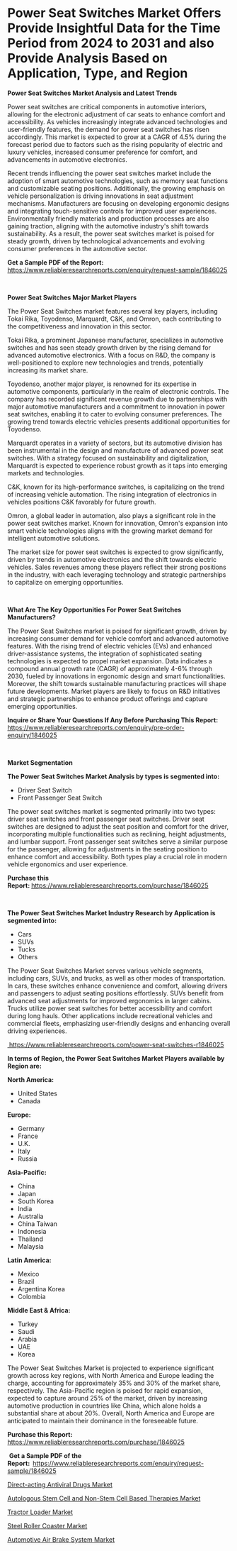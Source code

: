 <p><h1>Power Seat Switches Market Offers Provide Insightful Data for the Time Period from 2024 to 2031 and also Provide Analysis Based on Application, Type, and Region</h1></p><p><strong>Power Seat Switches Market Analysis and Latest Trends</strong></p>
<p><p>Power seat switches are critical components in automotive interiors, allowing for the electronic adjustment of car seats to enhance comfort and accessibility. As vehicles increasingly integrate advanced technologies and user-friendly features, the demand for power seat switches has risen accordingly. This market is expected to grow at a CAGR of 4.5% during the forecast period due to factors such as the rising popularity of electric and luxury vehicles, increased consumer preference for comfort, and advancements in automotive electronics.</p><p>Recent trends influencing the power seat switches market include the adoption of smart automotive technologies, such as memory seat functions and customizable seating positions. Additionally, the growing emphasis on vehicle personalization is driving innovations in seat adjustment mechanisms. Manufacturers are focusing on developing ergonomic designs and integrating touch-sensitive controls for improved user experiences. Environmentally friendly materials and production processes are also gaining traction, aligning with the automotive industry's shift towards sustainability. As a result, the power seat switches market is poised for steady growth, driven by technological advancements and evolving consumer preferences in the automotive sector.</p></p>
<p><strong>Get a Sample PDF of the Report:&nbsp;</strong> <a href="https://www.reliableresearchreports.com/enquiry/request-sample/1846025?utm_campaign=38&utm_medium=2&utm_source=Github&utm_content=ia&utm_term=03112024&utm_id=power-seat-switches">https://www.reliableresearchreports.com/enquiry/request-sample/1846025</a></p>
<p>&nbsp;</p>
<p><strong>Power Seat Switches Major Market Players</strong></p>
<p><p>The Power Seat Switches market features several key players, including Tokai Rika, Toyodenso, Marquardt, C&K, and Omron, each contributing to the competitiveness and innovation in this sector.</p><p>Tokai Rika, a prominent Japanese manufacturer, specializes in automotive switches and has seen steady growth driven by the rising demand for advanced automotive electronics. With a focus on R&D, the company is well-positioned to explore new technologies and trends, potentially increasing its market share.</p><p>Toyodenso, another major player, is renowned for its expertise in automotive components, particularly in the realm of electronic controls. The company has recorded significant revenue growth due to partnerships with major automotive manufacturers and a commitment to innovation in power seat switches, enabling it to cater to evolving consumer preferences. The growing trend towards electric vehicles presents additional opportunities for Toyodenso.</p><p>Marquardt operates in a variety of sectors, but its automotive division has been instrumental in the design and manufacture of advanced power seat switches. With a strategy focused on sustainability and digitalization, Marquardt is expected to experience robust growth as it taps into emerging markets and technologies.</p><p>C&K, known for its high-performance switches, is capitalizing on the trend of increasing vehicle automation. The rising integration of electronics in vehicles positions C&K favorably for future growth.</p><p>Omron, a global leader in automation, also plays a significant role in the power seat switches market. Known for innovation, Omron's expansion into smart vehicle technologies aligns with the growing market demand for intelligent automotive solutions.</p><p>The market size for power seat switches is expected to grow significantly, driven by trends in automotive electronics and the shift towards electric vehicles. Sales revenues among these players reflect their strong positions in the industry, with each leveraging technology and strategic partnerships to capitalize on emerging opportunities.</p></p>
<p>&nbsp;</p>
<p><strong>What Are The Key Opportunities For Power Seat Switches Manufacturers?</strong></p>
<p><p>The Power Seat Switches market is poised for significant growth, driven by increasing consumer demand for vehicle comfort and advanced automotive features. With the rising trend of electric vehicles (EVs) and enhanced driver-assistance systems, the integration of sophisticated seating technologies is expected to propel market expansion. Data indicates a compound annual growth rate (CAGR) of approximately 4-6% through 2030, fueled by innovations in ergonomic design and smart functionalities. Moreover, the shift towards sustainable manufacturing practices will shape future developments. Market players are likely to focus on R&D initiatives and strategic partnerships to enhance product offerings and capture emerging opportunities.</p></p>
<p><strong>Inquire or Share Your Questions If Any Before Purchasing This Report:</strong> <a href="https://www.reliableresearchreports.com/enquiry/pre-order-enquiry/1846025?utm_campaign=38&utm_medium=2&utm_source=Github&utm_content=ia&utm_term=03112024&utm_id=power-seat-switches">https://www.reliableresearchreports.com/enquiry/pre-order-enquiry/1846025</a></p>
<p>&nbsp;</p>
<p><strong>Market Segmentation</strong></p>
<p><strong>The Power Seat Switches Market Analysis by types is segmented into:</strong></p>
<p><ul><li>Driver Seat Switch</li><li>Front Passenger Seat Switch</li></ul></p>
<p><p>The power seat switches market is segmented primarily into two types: driver seat switches and front passenger seat switches. Driver seat switches are designed to adjust the seat position and comfort for the driver, incorporating multiple functionalities such as reclining, height adjustments, and lumbar support. Front passenger seat switches serve a similar purpose for the passenger, allowing for adjustments in the seating position to enhance comfort and accessibility. Both types play a crucial role in modern vehicle ergonomics and user experience.</p></p>
<p><strong>Purchase this Report:&nbsp;</strong><a href="https://www.reliableresearchreports.com/purchase/1846025?utm_campaign=38&utm_medium=2&utm_source=Github&utm_content=ia&utm_term=03112024&utm_id=power-seat-switches">https://www.reliableresearchreports.com/purchase/1846025</a></p>
<p>&nbsp;</p>
<p><strong>The Power Seat Switches Market Industry Research by Application is segmented into:</strong></p>
<p><ul><li>Cars</li><li>SUVs</li><li>Tucks</li><li>Others</li></ul></p>
<p><p>The Power Seat Switches Market serves various vehicle segments, including cars, SUVs, and trucks, as well as other modes of transportation. In cars, these switches enhance convenience and comfort, allowing drivers and passengers to adjust seating positions effortlessly. SUVs benefit from advanced seat adjustments for improved ergonomics in larger cabins. Trucks utilize power seat switches for better accessibility and comfort during long hauls. Other applications include recreational vehicles and commercial fleets, emphasizing user-friendly designs and enhancing overall driving experiences.</p></p>
<p><a href="https://www.reliableresearchreports.com/power-seat-switches-r1846025?utm_campaign=38&utm_medium=2&utm_source=Github&utm_content=ia&utm_term=03112024&utm_id=power-seat-switches">&nbsp;https://www.reliableresearchreports.com/power-seat-switches-r1846025</a></p>
<p><strong>In terms of Region, the Power Seat Switches Market Players available by Region are:</strong></p>
<p>
    <p> <strong> North America: </strong>
        <ul>
            <li>United States</li>
            <li>Canada</li>
        </ul>
        </p> 
    <p> <strong> Europe: </strong>
        <ul>
            <li>Germany</li>
            <li>France</li>
            <li>U.K.</li>
            <li>Italy</li>
            <li>Russia</li>
        </ul>
        </p> 
    <p> <strong> Asia-Pacific: </strong>
        <ul>
            <li>China</li>
            <li>Japan</li>
            <li>South Korea</li>
            <li>India</li>
            <li>Australia</li>
            <li>China Taiwan</li>
            <li>Indonesia</li>
            <li>Thailand</li>
            <li>Malaysia</li>
        </ul>
        </p> 
    <p> <strong> Latin America: </strong>
        <ul>
            <li>Mexico</li>
            <li>Brazil</li>
            <li>Argentina Korea</li>
            <li>Colombia</li>
        </ul>
        </p> 
    <p> <strong> Middle East & Africa: </strong>
        <ul>
            <li>Turkey</li>
            <li>Saudi</li>
            <li>Arabia</li>
            <li>UAE</li>
            <li>Korea</li>
        </ul>
    </p>
    </p>
<p><p>The Power Seat Switches Market is projected to experience significant growth across key regions, with North America and Europe leading the charge, accounting for approximately 35% and 30% of the market share, respectively. The Asia-Pacific region is poised for rapid expansion, expected to capture around 25% of the market, driven by increasing automotive production in countries like China, which alone holds a substantial share at about 20%. Overall, North America and Europe are anticipated to maintain their dominance in the foreseeable future.</p></p>
<p><strong>Purchase this Report: </strong><a href="https://www.reliableresearchreports.com/purchase/1846025?utm_campaign=38&utm_medium=2&utm_source=Github&utm_content=ia&utm_term=03112024&utm_id=power-seat-switches">https://www.reliableresearchreports.com/purchase/1846025</a></p>
<p>&nbsp;<strong>Get a Sample PDF of the Report:&nbsp;&nbsp;</strong><a href="https://www.reliableresearchreports.com/enquiry/request-sample/1846025?utm_campaign=38&utm_medium=2&utm_source=Github&utm_content=ia&utm_term=03112024&utm_id=power-seat-switches">https://www.reliableresearchreports.com/enquiry/request-sample/1846025</a></p>
<p><strong></strong></p>
<p><p><a href="https://issuu.com/reportprime-2/docs/direct-acting-antiviral-drugs-marke_fbbddf2e2dc0e7?utm_campaign=38&utm_medium=2&utm_source=Github&utm_content=ia&utm_term=03112024&utm_id=power-seat-switches">Direct-acting Antiviral Drugs Market</a></p><p><a href="https://issuu.com/reportprime-2/docs/autologous-stem-cell-and-non-stem-c_d4fd1fe589b12f?utm_campaign=38&utm_medium=2&utm_source=Github&utm_content=ia&utm_term=03112024&utm_id=power-seat-switches">Autologous Stem Cell and Non-Stem Cell Based Therapies Market</a></p><p><a href="https://github.com/delorasywf/Market-Research-Report-List-1/blob/main/tractor-loader-market.md?utm_campaign=38&utm_medium=2&utm_source=Github&utm_content=ia&utm_term=03112024&utm_id=power-seat-switches">Tractor Loader Market</a></p><p><a href="https://github.com/mac1evjen/Market-Research-Report-List-1/blob/main/steel-roller-coaster-market.md?utm_campaign=38&utm_medium=2&utm_source=Github&utm_content=ia&utm_term=03112024&utm_id=power-seat-switches">Steel Roller Coaster Market</a></p><p><a href="https://www.linkedin.com/pulse/global-automotive-air-brake-system-industry-analysis-report-srvie?utm_campaign=38&utm_medium=2&utm_source=Github&utm_content=ia&utm_term=03112024&utm_id=power-seat-switches">Automotive Air Brake System Market</a></p></p>